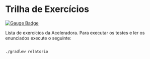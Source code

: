 # Trilha de Exercícios


[![Gauge Badge](https://gauge.org/Gauge_Badge.svg)](https://gauge.org)


Lista de exercícios da Aceleradora. Para executar os testes e ler os enunciados execute o seguinte:


```bash

./gradlew relatorio

```
